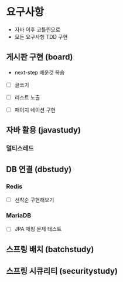 # 요구사항

- 자바 이후 코틀린으로 
- 모든 요구사항 TDD 구현


## 게시판 구현 (board)
- next-step 배운것 복습

- [ ] 글쓰기
- [ ] 리스트 노출
- [ ] 패이지 네이션 구현


## 자바 활용 (javastudy)
### 멀티스레드


## DB 연결 (dbstudy)

### Redis
- [ ] 선착순 구현해보기

### MariaDB
- [ ] JPA 매핑 문제 테스트

## 스프링 배치 (batchstudy)

## 스프링 시큐리티 (securitystudy)
